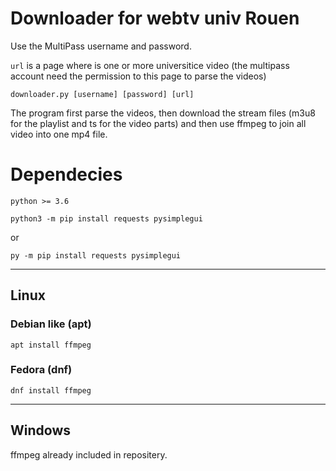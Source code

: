 # Downloader for webtv univ Rouen


Use the MultiPass username and password.

`url` is a page where is one or more universitice video (the multipass account need the permission to this page to parse the videos)

`downloader.py [username] [password] [url]`

The program first parse the videos, then download the stream files (m3u8 for the playlist and ts for the video parts) and then use ffmpeg to join all video into one mp4 file.


# Dependecies


`python >= 3.6`

`python3 -m pip install requests pysimplegui`

or

`py -m pip install requests pysimplegui`

---

## Linux

### Debian like (apt)

`apt install ffmpeg`

### Fedora (dnf)

`dnf install ffmpeg`

---

## Windows

ffmpeg already included in repositery.

